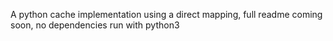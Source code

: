 A python cache implementation using a direct mapping, full readme coming soon, no dependencies run with python3
